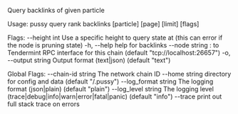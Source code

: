 Query backlinks of given particle

Usage:
  pussy query rank backlinks [particle] [page] [limit] [flags]

Flags:
      --height int      Use a specific height to query state at (this can error if the node is pruning state)
  -h, --help            help for backlinks
      --node string     <host>:<port> to Tendermint RPC interface for this chain (default "tcp://localhost:26657")
  -o, --output string   Output format (text|json) (default "text")

Global Flags:
      --chain-id string     The network chain ID
      --home string         directory for config and data (default "/.pussy")
      --log_format string   The logging format (json|plain) (default "plain")
      --log_level string    The logging level (trace|debug|info|warn|error|fatal|panic) (default "info")
      --trace               print out full stack trace on errors
